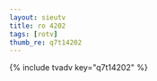```yaml
--- 
layout: sieutv
title: ro 4202
tags: [rotv]
thumb_re: q7t14202
---
```

{% include tvadv key="q7t14202" %} 
